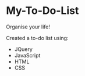 # My-To-Do-List
Organise your life!

Created a to-do list using: 
- JQuery
- JavaScript
- HTML
- CSS

